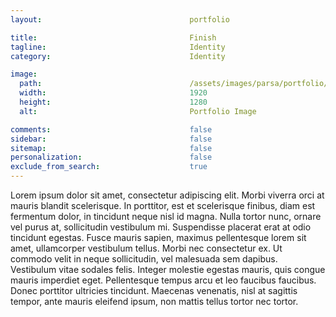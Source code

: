 ```yaml
---
layout:                                 portfolio

title:                                  Finish
tagline:                                Identity
category:                               Identity

image:
  path:                                 /assets/images/parsa/portfolio/3.jpg
  width:                                1920
  height:                               1280
  alt:                                  Portfolio Image

comments:                               false
sidebar:                                false
sitemap:                                false
personalization:                        false
exclude_from_search:                    true
---
```


Lorem ipsum dolor sit amet, consectetur adipiscing elit. Morbi viverra orci at mauris blandit scelerisque. In porttitor, est et scelerisque finibus, diam est fermentum dolor, in tincidunt neque nisl id magna. Nulla tortor nunc, ornare vel purus at, sollicitudin vestibulum mi. Suspendisse placerat erat at odio tincidunt egestas. Fusce mauris sapien, maximus pellentesque lorem sit amet, ullamcorper vestibulum tellus. Morbi nec consectetur ex. Ut commodo velit in neque sollicitudin, vel malesuada sem dapibus. Vestibulum vitae sodales felis. Integer molestie egestas mauris, quis congue mauris imperdiet eget. Pellentesque tempus arcu et leo faucibus faucibus. Donec porttitor ultricies tincidunt. Maecenas venenatis, nisl at sagittis tempor, ante mauris eleifend ipsum, non mattis tellus tortor nec tortor.
